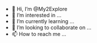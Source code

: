 - 👋 Hi, I’m @My2Explore
- 👀 I’m interested in ...
- 🌱 I’m currently learning ...
- 💞️ I’m looking to collaborate on ...
- 📫 How to reach me ...

<!---
My2Explore/My2Explore is a ✨ special ✨ repository because its `README.md` (this file) appears on your GitHub profile.
You can click the Preview link to take a look at your changes.
--->
